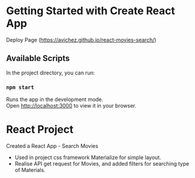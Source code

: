 # Getting Started with Create React App

Deploy Page (https://avichez.github.io/react-movies-search/)

## Available Scripts

In the project directory, you can run:

### `npm start`

Runs the app in the development mode.\
Open [http://localhost:3000](http://localhost:3000) to view it in your browser.

# React Project
Created a React App - Search Movies
- Used in project css framework Materialize for simple layout.
- Realise API get request for Movies, and added filters for searching type of Materials.



